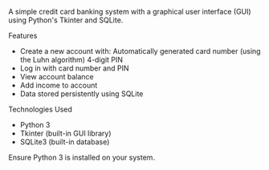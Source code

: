 A simple credit card banking system with a graphical user interface (GUI) using Python's Tkinter and SQLite. 

 Features

- Create a new account with:
 Automatically generated card number (using the Luhn algorithm)
 4-digit PIN
- Log in with card number and PIN
- View account balance
- Add income to account
- Data stored persistently using SQLite

 Technologies Used

- Python 3
- Tkinter (built-in GUI library)
- SQLite3 (built-in database)

 Ensure Python 3 is installed on your system.



